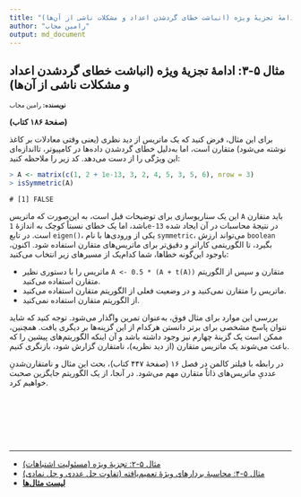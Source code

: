 ```yaml
---
title: "مثال ۵-۳: ادامهٔ تجزیهٔ ویژه (انباشت خطای گردشدن اعداد و مشکلات ناشی از آن‌ها)"
author: "رامین مجاب"
output: md_document
---
```

##  مثال ۵-۳: ادامهٔ تجزیهٔ ویژه (انباشت خطای گردشدن اعداد و مشکلات ناشی از آن‌ها)
<p style='font-size: 0.8em;'><b>نویسنده:</b> <span>رامین مجاب</span></p>

**(صفحهٔ ۱۸۶ کتاب)**

برای این مثال، فرض کنید که یک ماتریس از دید نظری (یعنی وقتی معادلات بر کاغذ نوشته می‌شود) متقارن است، اما به‌دلیل خطای گردشدن داده‌ها در کامپیوتر، تااندازه‌ای این ویژگی را از دست می‌دهد. کد زیر را ملاحظه کنید:

``` r
> A <- matrix(c(1, 2 + 1e-13, 3, 2, 4, 5, 3, 5, 6), nrow = 3)
> isSymmetric(A)
```

```
# [1] FALSE
```
این یک سناریوسازی برای توضیحات قبل است، به این‌صورت که ماتریس `A` باید متقارن باشد، اما یک خطای نسبتاً کوچک به اندازهٔ `1e-13` در نتیجهٔ محاسبات در آن ایجاد شده است. در تابع `eigen()`، یکی از ورودی‌ها با نام `symmetric`، می‌تواند ارزش `boolean` بگیرد، تا الگوریتمی کاراتر و دقیق‌تر برای ماتریس‌های متقارن استفاده شود. اکنون، باوجود این‌گونه خطاها، شما کدام‌یک از مسیرهای زیر انتخاب می‌کنید:

-  ماتریس را با دستوری نظیر 	`A <- 0.5 * (A + t(A))` متقارن  و سپس از الگوریتم متقارن استفاده می‌کنید.
- ماتریس را متقارن نمی‌کنید و در وضعیت فعلی از الگوریتم متقارن استفاده می‌کنید.
- از الگوریتم متقارن استفاده نمی‌کنید.

بررسی این موارد برای مثال فوق، به‌عنوان تمرین واگذار می‌شود.  توجه کنید که شاید نتوان پاسخ مشخصی برای برتر دانستن هرکدام از این گزینه‌ها بر دیگری یافت. همچنین، ممکن است یک گزینهٔ چهارم نیز وجود داشته باشد و آن اینکه الگوریتم‌های پیشین را که باعث می‌شوند یک ماتریس متقارن (از دید نظریه)، نامتقارن گزارش شود، بازنگری کنیم.

در رابطه با فیلتر کالمن در فصل ۱۶ (صفحهٔ ۴۴۷ کتاب)، بحث این مثال و نامتقارن‌شدنِ عددیِ ماتریس‌های ذاتاً متقارن مهم می‌شود. در آنجا، از یک الگوریتم جایگزین صحبت خواهیم کرد.


<p style='margin-bottom:3cm;'></p><hr/>

- [مثال ۵-۲: تجزیهٔ ویژه (مسئولیت اشتباهات)](matrix_book_fa_example5.2.html)
- [مثال ۵-۴: محاسبهٔ بردارهای ویژهٔ تعمیم‌یافته (تفاوت حل عددی و حل نمادی)](matrix_book_fa_example5.4.html)
- [<b>لیست مثال‌ها</b>](matrix_book_fa.html)
